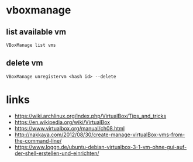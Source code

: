 # vboxmanage

## list available vm

```
VBoxManage list vms
```

## delete vm

```
VBoxManage unregistervm <hash id> --delete
```

# links

* https://wiki.archlinux.org/index.php/VirtualBox/Tips_and_tricks
* https://en.wikipedia.org/wiki/VirtualBox
* https://www.virtualbox.org/manual/ch08.html
* http://nakkaya.com/2012/08/30/create-manage-virtualBox-vms-from-the-command-line/
* https://www.loggn.de/ubuntu-debian-virtualbox-3-1-vm-ohne-gui-auf-der-shell-erstellen-und-einrichten/
